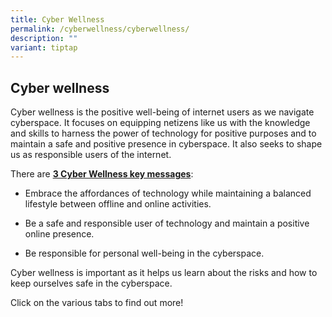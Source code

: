 ```yaml
---
title: Cyber Wellness
permalink: /cyberwellness/cyberwellness/
description: ""
variant: tiptap
---
```

<h2>Cyber wellness</h2><p>Cyber wellness is the positive well-being of internet users as we navigate cyberspace. It focuses on equipping netizens like us with the knowledge and skills to harness the power of technology for positive purposes and to maintain a safe and positive presence in cyberspace. It also seeks to shape us as responsible users of the internet.<br></p><p>There are <strong><u>3 Cyber Wellness key messages</u></strong>:</p><ul data-tight="true" class="tight"><li><p>Embrace the affordances of technology while maintaining a balanced lifestyle between offline and online activities.</p></li><li><p>Be a safe and responsible user of technology and maintain a positive online presence.</p></li><li><p>Be responsible for personal well-being in the cyberspace.</p></li></ul><p>Cyber wellness is important as it helps us learn about the risks and how to keep ourselves safe in the cyberspace.</p><p>Click on the various tabs to find out more!</p>